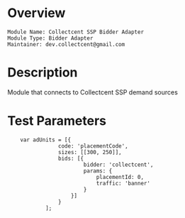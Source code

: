 # Overview

```
Module Name: Collectcent SSP Bidder Adapter
Module Type: Bidder Adapter
Maintainer: dev.collectcent@gmail.com
```

# Description

Module that connects to Collectcent SSP demand sources

# Test Parameters
```
    var adUnits = [{
                code: 'placementCode',
                sizes: [[300, 250]],
                bids: [{
                        bidder: 'collectcent',
                        params: {
                            placementId: 0,
                            traffic: 'banner'
                        }
                    }]
                }
            ];
```

